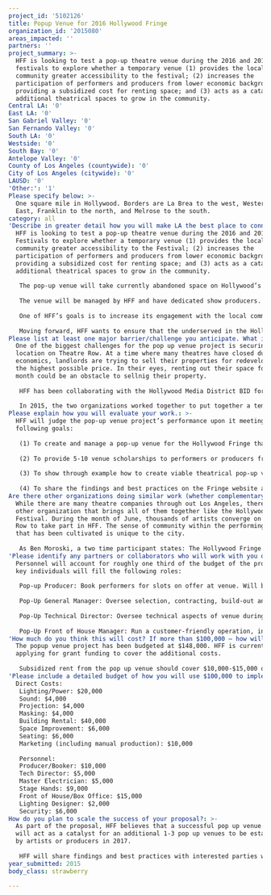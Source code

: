 ```yaml
---
project_id: '5102126'
title: Popup Venue for 2016 Hollywood Fringe
organization_id: '2015080'
areas_impacted: ''
partners: ''
project_summary: >-
  HFF is looking to test a pop-up theatre venue during the 2016 and 2017
  festivals to explore whether a temporary venue (1) provides the local
  community greater accessibility to the festival; (2) increases the
  participation of performers and producers from lower economic backgrounds by
  providing a subsidized cost for renting space; and (3) acts as a catalyst for
  additional theatrical spaces to grow in the community.
Central LA: '0'
East LA: '0'
San Gabriel Valley: '0'
San Fernando Valley: '0'
South LA: '0'
Westside: '0'
South Bay: '0'
Antelope Valley: '0'
County of Los Angeles (countywide): '0'
City of Los Angeles (citywide): '0'
LAUSD: '0'
'Other:': '1'
Please specify below: >-
  One square mile in Hollywood. Borders are La Brea to the west, Western to the
  East, Franklin to the north, and Melrose to the south.
category: all
'Describe in greater detail how you will make LA the best place to connect:': >-
  HFF is looking to test a pop-up theatre venue during the 2016 and 2017
  Festivals to explore whether a temporary venue (1) provides the local
  community greater accessibility to the Festival; (2) increases the
  participation of performers and producers from lower economic backgrounds by
  providing a subsidized cost for renting space; and (3) acts as a catalyst for
  additional theatrical spaces to grow in the community.
   
   The pop-up venue will take currently abandoned space on Hollywood’s Theatre Row and turn it into a vibrant component of Hollywood’s theatrical ecosystem. Hollywood’s Theatre Row is on Santa Monica Boulevard between El Centro Avenue and McCadden Avenue. Having the pop-up venue in this location will help the area remain the theatrical hub for the Festival as some theatres in the area are closing their doors. 
   
   The venue will be managed by HFF and have dedicated show producers. This model will allow for a lower cost per performance to the artist, with preference given to those from underserved groups in the Hollywood community. The pop-up venue will also have high visibility on Theatre Row and in Festival communications, and will be promoted as a potential model that artists can adopt to showcase their art, whether in the Festival or elsewhere. In addition, HFF will publicly share its learnings and best practices of running the pop-up venue, giving artists and other potential pop-up managers a “how-to” guide if they wish to build a pop-up venue of their own.
   
   One of HFF’s goals is to increase its engagement with the local community, especially those from underserved ethnicities and those with lower incomes. Historically, HFF has had a broad array of individuals from different socioeconomic levels participate. Based on a survey of participants in the 2014 Festival, 23% of attendees made less than $25,000 a year and 50% made less than $50,000 a year. The age range of participants is also multi-generational, with 32% under the age of 35, 45% between the ages of 35 to 54, and 23% aged 55 or older.
   
   Moving forward, HFF wants to ensure that the underserved in the Hollywood community become an integral part of the Festival. HFF is already working toward this by leveraging its website and technology platform to provide scholarships and free/subsidized tickets for potential performers and audience members from underserved groups.
Please list at least one major barrier/challenge you anticipate. What is your strategy for overcoming these obstacles?: >-
  One of the biggest challenges for the pop up venue project is securing a
  location on Theatre Row. At a time where many theatres have closed due to
  economics, landlords are trying to sell their properties for redevelopment for
  the highest possible price. In their eyes, renting out their space for one
  month could be an obstacle to sellnig their property.
   
   HFF has been collaborating with the Hollywood Media District BID for the past few years. The BID is compromised of 220 commercial property owners in the Hollywood area and one of the aims of their organization is to enhance the beautification and commercial desirability of the area. 
   
   In 2015, the two organizations worked together to put together a temporary 'parklet' in Hollywood. It was a successful endeavor and the HFF would use this relationship to locate and rent the best location for the pop up venue project.
Please explain how you will evaluate your work.: >-
  HFF will judge the pop-up venue project’s performance upon it meeting the
  following goals:
   
   (1) To create and manage a pop-up venue for the Hollywood Fringe that will support 25-30 shows at $100 per slot (over 200% lower than market rate) during the June 2016 and June 2017 Festivals
   
   (2) To provide 5-10 venue scholarships to performers or producers from underserved economic and/or ethnic groups 
   
   (3) To show through example how to create viable theatrical pop-up venues, with 1-3 additional pop-up spaces established by individual artists or producers during the June 2017 Fringe Festival
   
   (4) To share the findings and best practices on the Fringe website and with partner organizations, reaching an estimated audience of 20-25,000.
Are there other organizations doing similar work (whether complementary or competitive)? What is unique about your proposed approach?: >-
  While there are many theatre companies through out Los Angeles, there is no
  other organization that brings all of them together like the Hollywood Fringe
  Festival. During the month of June, thousands of artists converge on Theatre
  Row to take part in HFF. The sense of community within the performing arts
  that has been cultivated is unique to the city. 
   
   As Ben Moroski, a two time participant states: The Hollywood Fringe Festival creates a vibrant, uncensored space for a community of artists committed to ideals of the artistic process to come together, produced and share their work, try and fail in ways that are nearly impossible elsewhere. It is a breeding ground for new ideas, confident thought, young talent, fresh work, fearless expression. Whatever success I have in my artistic career going forward will always be due, in large part, to the start the Hollywood Fringe Festival gave me. I owe it and its staff a huge debt of gratitude for standing up for the arts, accepting me and the stories I have to tell, and creating a place where anything is possible, if you have the will and guts to put it on a stage.
'Please identify any partners or collaborators who will work with you on this project. How much of the $100,000 grant award will each partner receive?': >-
  Personnel will account for roughly one third of the budget of the project. The
  key individuals will fill the following roles:
   
   Pop-up Producer: Book performers for slots on offer at venue. Will be seasoned Fringe producer with proven track record. Estimated budget: $10,000
   
   Pop-Up General Manager: Oversee selection, contracting, build-out and operation of venue, including locating and contracting space. Will also outfit venue with box office, front of house, seating, staging, lighting, sound, video systems, and provide oversight on operations of venue during installation, technical rehearsals and performances. Dave McKeever, HFF’s Producing Director, will fulfill this role. No budget needed. 
   
   Pop-Up Technical Director: Oversee technical aspects of venue during installation, rehearsal and performance. Will manage installation of seating, staging, lighting, sound and video systems. Will also oversee setup crews, provide training/assistance during technical rehearsals and oversee system operations during performances. Estimated budget: $5,000
   
   Pop-Up Front of House Manager: Run a customer-friendly operation, including box office, seating assistance, ushering, catering and sanitation. Estimated budget: $5,000
'How much do you think this will cost? If more than $100,000 – how will you cover the additional costs?': >-
  The popup venue project has been budgeted at $148,000. HFF is currently
  applying for grant funding to cover the additional costs. 
   
   Subsidized rent from the pop up venue should cover $10,000-$15,000 of the additional costs. Any other costs will be covered by the Hollywood Fringe organization's budget.
'Please include a detailed budget of how you will use $100,000 to implement this project.': |-
  Direct Costs:
   Lighting/Power: $20,000
   Sound: $4,000
   Projection: $4,000
   Masking: $4,000
   Building Rental: $40,000
   Space Improvement: $6,000
   Seating: $6,000
   Marketing (including manual production): $10,000
   
   Personnel:
   Producer/Booker: $10,000
   Tech Director: $5,000
   Master Electrician: $5,000
   Stage Hands: $9,000
   Front of House/Box Office: $15,000
   Lighting Designer: $2,000
   Security: $6,000
How do you plan to scale the success of your proposal?: >-
  As part of the proposal, HFF believes that a successful pop up venue in 2016
  will act as a catalyst for an additional 1-3 pop up venues to be established
  by artists or producers in 2017. 
   
   HFF will share findings and best practices with interested parties who wish to establish a pop up venue. Using these tools, producers and artists will be able to help lift up the dwindling theatrical spaces in the Hollywood area and revitalize the area.
year_submitted: 2015
body_class: strawberry

---
```

